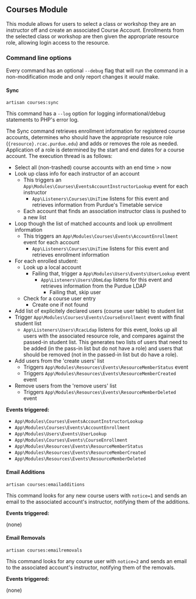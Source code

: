 ## Courses Module

This module allows for users to select a class or workshop they are an instructor off and create an associated Course Account. Enrollments from the selected class or workshop are then given the appropriate resource role, allowing login access to the resource.

### Command line options

Every command has an optional `--debug` flag that will run the command in a non-modification mode and only report changes it _would_ make.

#### Sync

`artisan courses:sync`

This command has a `--log` option for logging informational/debug statements to PHP's error log.

The Sync command retrieves enrollment information for registered course accounts, determines who should have the appropriate resource role (`{resource}.rcac.purdue.edu`) and adds or removes the role as needed. Application of a role is determined by the start and end dates for a course account. The execution thread is as follows:

* Select all (non-trashed) course accounts with an end time > now
* Look up class info for each instructor of an account
  * This triggers an `App\Modules\Courses\EventsAccountInstructorLookup` event for each instructor
    * `App\Listeners\Courses\UniTime` listens for this event and retrieves information from Purdue's Timetable service
  * Each account that finds an association instructor class is pushed to a new list
* Loop though the list of matched accounts and look up enrollment information
  * This triggers an `App\Modules\Courses\Events\AccountEnrollment` event for each account
    * `App\Listeners\Courses\UniTime` listens for this event and retrieves enrollment information
* For each enrolled student:
  * Look up a local account
    * Failing that, trigger a `App\Modules\Users\Events\UserLookup` event
      * `App\Listeners\Users\DbmLdap` listens for this event and retrieves information from the Purdue LDAP
        * Failing that, skip user
  * Check for a course user entry
    * Create one if not found
* Add list of explicitely declared users (course user table) to student list
* Trigger `App\Modules\Courses\Events\CourseEnrollment` event with final student list
  * `App\Listeners\Users\RcacLdap` listens for this event, looks up all users with the associated resource role, and compares against the passed-in student list. This generates two lists of users that need to be added (in the pass-in list but do not have a role) and users that should be removed (not in the passed-in list but do have a role).
* Add users from the 'create users' list
  * Triggers `App\Modules\Resources\Events\ResourceMemberStatus` event
  * Triggers `App\Modules\Resources\Events\ResourceMemberCreated` event
* Remove users from the 'remove users' list
  * Triggers `App\Modules\Resources\Events\ResourceMemberDeleted` event

**Events triggered:**

* `App\Modules\Courses\EventsAccountInstructorLookup`
* `App\Modules\Courses\Events\AccountEnrollment`
* `App\Modules\Users\Events\UserLookup`
* `App\Modules\Courses\Events\CourseEnrollment`
* `App\Modules\Resources\Events\ResourceMemberStatus`
* `App\Modules\Resources\Events\ResourceMemberCreated`
* `App\Modules\Resources\Events\ResourceMemberDeleted`

#### Email Additions

`artisan courses:emailadditions`

This command looks for any new course users with `notice=1` and sends an email to the associated account's instructor, notifying them of the additions.

**Events triggered:**

(none)

#### Email Removals

`artisan courses:emailremovals`

This command looks for any course user with `notice=2` and sends an email to the associated account's instructor, notifying them of the removals.

**Events triggered:**

(none)
